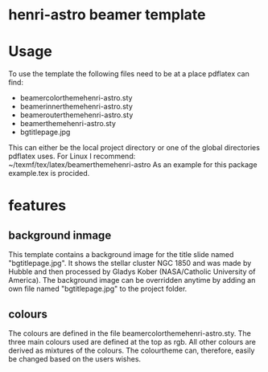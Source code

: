 # henri-astro beamer template

# Usage

To use the template the following files need to be at a place pdflatex can find:

 * beamercolorthemehenri-astro.sty
 * beamerinnerthemehenri-astro.sty
 * beamerouterthemehenri-astro.sty
 * beamerthemehenri-astro.sty
 * bgtitlepage.jpg
 
This can either be the local project directory or one of the global directories pdflatex uses. For Linux I recommend: ~/texmf/tex/latex/beamerthemehenri-astro
As an example for this package example.tex is procided.

# features

## background inmage

This template contains a background image for the title slide named "bgtitlepage.jpg". It shows the stellar cluster NGC 1850 and was made by Hubble and then processed by Gladys Kober (NASA/Catholic University of America). The background image can be overridden anytime by adding an own file named "bgtitlepage.jpg" to the project folder.

## colours

The colours are defined in the file beamercolorthemehenri-astro.sty. The three main colours used are defined at the top as rgb. All other colours are derived as mixtures of the colours. The colourtheme can, therefore, easily be changed based on the users wishes.
